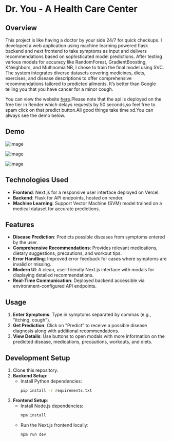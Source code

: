 # Dr. You - A Health Care Center

## Overview
This project is like having a doctor by your side 24/7 for quick checkups. I developed a web application using machine learning powered flask backend and next frontend to take symptoms as input and delivers recommendations based on sophisticated model predictions. After testing various models for accuracy like RandomForest, GradientBoosting, KNeighbors, and MultinomialNB, I chose to train the final model using SVC. The system integrates diverse datasets covering medicines, diets, exercises, and disease descriptions to offer comprehensive recommendations tailored to predicted ailments. It’s better than Google telling you that you have cancer for a minor cough.


You can view the website [here](https://dr-you.vercel.app/).Please note that the api is deployed on the free tier in Render which delays requests by 50 seconds,so feel free to spam click on that predict button.All good things take time xd.You can always see the demo below.


## Demo
![image](https://github.com/user-attachments/assets/982f482f-8c45-4cc8-9cb4-0bf9794eb18c)

![image](https://github.com/user-attachments/assets/30b983a4-d9a5-4c09-8a55-06141226a1a3)

![image](https://github.com/user-attachments/assets/3e397d2e-7f75-4f90-af79-86d5b8a5064f)



## Technologies Used
- **Frontend**: Next.js for a responsive user interface deployed on Vercel.
- **Backend**: Flask for API endpoints, hosted on render.
- **Machine Learning**: Support Vector Machine (SVM) model trained on a medical dataset for accurate predictions.

## Features
- **Disease Prediction**: Predicts possible diseases from symptoms entered by the user.
- **Comprehensive Recommendations**: Provides relevant medications, dietary suggestions, precautions, and workout tips.
- **Error Handling**: Improved error feedback for cases where symptoms are invalid or missing.
- **Modern UI**: A clean, user-friendly Next.js interface with modals for displaying detailed recommendations.
- **Real-Time Communication**: Deployed backend accessible via environment-configured API endpoints.

## Usage
1. **Enter Symptoms**: Type in symptoms separated by commas (e.g., "itching, cough").
2. **Get Prediction**: Click on "Predict" to receive a possible disease diagnosis along with additional recommendations.
3. **View Details**: Use buttons to open modals with more information on the predicted disease, medications, precautions, workouts, and diets.

## Development Setup
1. Clone this repository.
2. **Backend Setup**:
   - Install Python dependencies:
     ```bash
     pip install -r requirements.txt
     ```
3. **Frontend Setup**:
   - Install Node.js dependencies:
     ```bash
     npm install
     ```
   - Run the Next.js frontend locally:
     ```bash
     npm run dev
     ```



